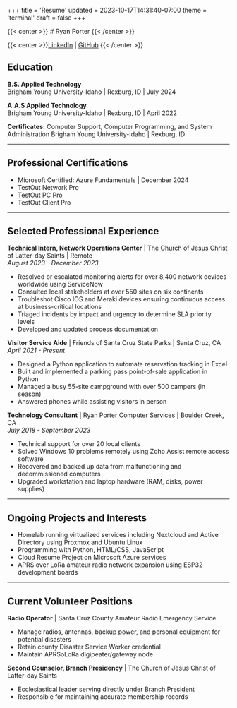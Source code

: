 +++
title = 'Resume'
updated = 2023-10-17T14:31:40-07:00
theme = 'terminal'
draft = false
+++

{{< center >}} # Ryan Porter {{< /center >}}

{{< center >}}[LinkedIn](https://linkedin.com/in/ryaninthewoods) | [GitHub](https://github.com/PorterRyan) {{< /center >}}

## Education
**B.S. Applied Technology**  
Brigham Young University-Idaho | Rexburg, ID | July 2024

**A.A.S Applied Technology**  
Brigham Young University-Idaho | Rexburg, ID | April 2022

**Certificates:** Computer Support, Computer Programming, and System Administration
Brigham Young University-Idaho | Rexburg, ID

---

## Professional Certifications  
- Microsoft Certified: Azure Fundamentals | December 2024
- TestOut Network Pro
- TestOut PC Pro
- TestOut Client Pro

---

## Selected Professional Experience  
**Technical Intern, Network Operations Center** | The Church of Jesus Christ of Latter-day Saints | Remote  
_August 2023 - December 2023_  
- Resolved or escalated monitoring alerts for over 8,400 network devices worldwide using ServiceNow
- Consulted local stakeholders at over 550 sites on six continents
- Troubleshot Cisco IOS and Meraki devices ensuring continuous access at business-critical locations
- Triaged incidents by impact and urgency to determine SLA priority levels
- Developed and updated process documentation

**Visitor Service Aide** | Friends of Santa Cruz State Parks | Santa Cruz, CA  
_April 2021 - Present_  
- Designed a Python application to automate reservation tracking in Excel
- Built and implemented a parking pass point-of-sale application in Python
- Managed a busy 55-site campground with over 500 campers (in season)
- Answered phones while assisting visitors in person

**Technology Consultant** | Ryan Porter Computer Services | Boulder Creek, CA  
_July 2018 - September 2023_  
- Technical support for over 20 local clients
- Solved Windows 10 problems remotely using Zoho Assist remote access software
- Recovered and backed up data from malfunctioning and decommissioned computers
- Upgraded workstation and laptop hardware (RAM, disks, power supplies)

---

## Ongoing Projects and Interests  
- Homelab running virtualized services including Nextcloud and Active Directory using Proxmox and Ubuntu Linux
- Programming with Python, HTML/CSS, JavaScript
- Cloud Resume Project on Microsoft Azure services
- APRS over LoRa amateur radio network expansion using ESP32 development boards

---

## Current Volunteer Positions
**Radio Operator** | Santa Cruz County Amateur Radio Emergency Service  
-	Manage radios, antennas, backup power, and personal equipment for potential disasters
-	Retain county Disaster Service Worker credential
-	Maintain APRSoLoRa digipeater/gateway node


**Second Counselor, Branch Presidency** | The Church of Jesus Christ of Latter-day Saints  
- Ecclesiastical leader serving directly under Branch President
- Responsible for maintaining accurate membership records